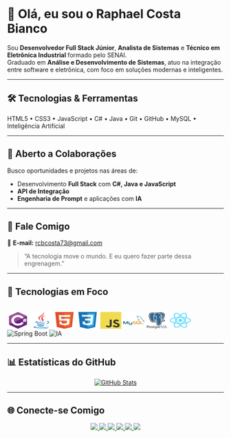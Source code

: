 # 👋 Olá, eu sou o **Raphael Costa Bianco**

Sou **Desenvolvedor Full Stack Júnior**, **Analista de Sistemas** e **Técnico em Eletrônica Industrial** formado pelo SENAI.  
Graduado em **Análise e Desenvolvimento de Sistemas**, atuo na integração entre software e eletrônica, com foco em soluções modernas e inteligentes.

---

## 🛠️ Tecnologias & Ferramentas

HTML5 • CSS3 • JavaScript • C# • Java • Git • GitHub • MySQL • Inteligência Artificial

---

## 🤝 Aberto a Colaborações

Busco oportunidades e projetos nas áreas de:

- Desenvolvimento **Full Stack** com **C#, Java e JavaScript**  
- **API de Integração**
- **Engenharia de Prompt** e aplicações com **IA**

---

## 💬 Fale Comigo

📧 **E-mail:** [rcbcosta73@gmail.com](mailto:rcbcosta73@gmail.com)

> “A tecnologia move o mundo. E eu quero fazer parte dessa engrenagem.”

---

## 🧰 Tecnologias em Foco

<div style="display: inline_block"><br>
  <img align="center" alt="C#" height="40" width="50" src="https://raw.githubusercontent.com/devicons/devicon/master/icons/csharp/csharp-original.svg">
  <img align="center" alt="Java" height="40" width="50" src="https://raw.githubusercontent.com/devicons/devicon/master/icons/java/java-original.svg">
  <img align="center" alt="HTML5" height="40" width="50" src="https://raw.githubusercontent.com/devicons/devicon/master/icons/html5/html5-original.svg">
  <img align="center" alt="CSS3" height="40" width="50" src="https://raw.githubusercontent.com/devicons/devicon/master/icons/css3/css3-original.svg">
  <img align="center" alt="JavaScript" height="40" width="50" src="https://raw.githubusercontent.com/devicons/devicon/master/icons/javascript/javascript-original.svg">
  <img align="center" alt="MySQL" height="40" width="50" src="https://raw.githubusercontent.com/devicons/devicon/master/icons/mysql/mysql-original-wordmark.svg">
  <img align="center" alt="PostgreSQL" height="40" width="50" src="https://raw.githubusercontent.com/devicons/devicon/master/icons/postgresql/postgresql-original-wordmark.svg">
  <img align="center" alt="React" height="40" width="50" src="https://raw.githubusercontent.com/devicons/devicon/master/icons/react/react-original.svg">
  <img align="center" alt="Spring Boot" height="40" width="50" src="./assets/springboot.png">
  <img align="center" alt="IA" height="40" width="50" src="https://img.icons8.com/ios-filled/50/artificial-intelligence.png">
</div>


---

## 📊 Estatísticas do GitHub

<div align="center">
  <a href="https://github.com/CostaBic" target="_blank">
    <img src="https://github-readme-stats.vercel.app/api?username=CostaBic&show_icons=true&theme=tokyonight" alt="GitHub Stats">
  </a>
</div>

---

## 🌐 Conecte-se Comigo

<div align="center"> 
  <a href="https://instagram.com/raphael.b1anchi?igshid=YTQwZjQ0NmI0OA==" target="_blank">
    <img src="https://img.shields.io/badge/-Instagram-%23E4405F?style=for-the-badge&logo=instagram&logoColor=white">
  </a>
  <a href="https://discord.com/users/1166220403308507237" target="_blank">
    <img src="https://img.shields.io/badge/Discord-7289DA?style=for-the-badge&logo=discord&logoColor=white">
  </a>
  <a href="mailto:rcbcosta73@gmail.com" target="_blank">
    <img src="https://img.shields.io/badge/-Gmail-%23333?style=for-the-badge&logo=gmail&logoColor=white">
  </a>
  <a href="https://www.linkedin.com/in/raphael-costa-bianco-b0253052" target="_blank">
    <img src="https://img.shields.io/badge/-LinkedIn-%230077B5?style=for-the-badge&logo=linkedin&logoColor=white">
  </a>
  <a href="https://m.me/raphael.B1anchi" target="_blank">
    <img src="https://img.shields.io/badge/Messenger-00B2FF?style=for-the-badge&logo=messenger&logoColor=white">
  </a>
  <a href="https://www.facebook.com/raphael.B1anchi?mibextid=2JQ9oc" target="_blank">
    <img src="https://img.shields.io/badge/Facebook-1877F2?style=for-the-badge&logo=facebook&logoColor=white">
  </a>
</div>
